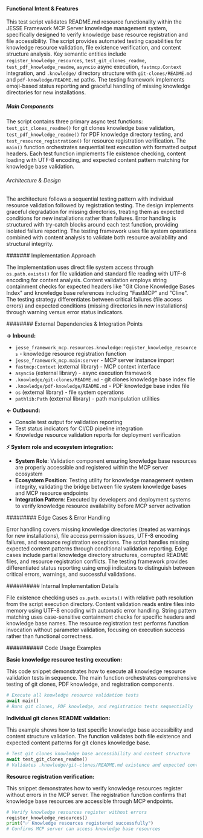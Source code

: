 <!-- CACHE_METADATA_START -->
<!-- Source File: {PROJECT_ROOT}/jesse-framework-mcp/tests/test_new_resources.py -->
<!-- Cached On: 2025-07-06T19:33:45.534484 -->
<!-- Source Modified: 2025-07-01T08:59:29.265995 -->
<!-- Cache Version: 1.0 -->
<!-- CACHE_METADATA_END -->

#### Functional Intent & Features

This test script validates README.md resource functionality within the JESSE Framework MCP Server knowledge management system, specifically designed to verify knowledge base resource registration and file accessibility. The script provides automated testing capabilities for knowledge resource validation, file existence verification, and content structure analysis. Key semantic entities include `register_knowledge_resources`, `test_git_clones_readme`, `test_pdf_knowledge_readme`, `asyncio` async execution, `fastmcp.Context` integration, and `.knowledge/` directory structure with `git-clones/README.md` and `pdf-knowledge/README.md` paths. The testing framework implements emoji-based status reporting and graceful handling of missing knowledge directories for new installations.

##### Main Components

The script contains three primary async test functions: `test_git_clones_readme()` for git clones knowledge base validation, `test_pdf_knowledge_readme()` for PDF knowledge directory testing, and `test_resource_registration()` for resource registration verification. The `main()` function orchestrates sequential test execution with formatted output headers. Each test function implements file existence checking, content loading with UTF-8 encoding, and expected content pattern matching for knowledge base validation.

###### Architecture & Design

The architecture follows a sequential testing pattern with individual resource validation followed by registration testing. The design implements graceful degradation for missing directories, treating them as expected conditions for new installations rather than failures. Error handling is structured with try-catch blocks around each test function, providing isolated failure reporting. The testing framework uses file system operations combined with content analysis to validate both resource availability and structural integrity.

####### Implementation Approach

The implementation uses direct file system access through `os.path.exists()` for file validation and standard file reading with UTF-8 encoding for content analysis. Content validation employs string containment checks for expected headers like "Git Clone Knowledge Bases Index" and knowledge base references including "FastMCP" and "Cline". The testing strategy differentiates between critical failures (file access errors) and expected conditions (missing directories in new installations) through warning versus error status indicators.

######## External Dependencies & Integration Points

**→ Inbound:**
- `jesse_framework_mcp.resources.knowledge:register_knowledge_resources` - knowledge resource registration function
- `jesse_framework_mcp.main:server` - MCP server instance import
- `fastmcp:Context` (external library) - MCP context interface
- `asyncio` (external library) - async execution framework
- `.knowledge/git-clones/README.md` - git clones knowledge base index file
- `.knowledge/pdf-knowledge/README.md` - PDF knowledge base index file
- `os` (external library) - file system operations
- `pathlib:Path` (external library) - path manipulation utilities

**← Outbound:**
- Console test output for validation reporting
- Test status indicators for CI/CD pipeline integration
- Knowledge resource validation reports for deployment verification

**⚡ System role and ecosystem integration:**
- **System Role**: Validation component ensuring knowledge base resources are properly accessible and registered within the MCP server ecosystem
- **Ecosystem Position**: Testing utility for knowledge management system integrity, validating the bridge between file system knowledge bases and MCP resource endpoints
- **Integration Pattern**: Executed by developers and deployment systems to verify knowledge resource availability before MCP server activation

######### Edge Cases & Error Handling

Error handling covers missing knowledge directories (treated as warnings for new installations), file access permission issues, UTF-8 encoding failures, and resource registration exceptions. The script handles missing expected content patterns through conditional validation reporting. Edge cases include partial knowledge directory structures, corrupted README files, and resource registration conflicts. The testing framework provides differentiated status reporting using emoji indicators to distinguish between critical errors, warnings, and successful validations.

########## Internal Implementation Details

File existence checking uses `os.path.exists()` with relative path resolution from the script execution directory. Content validation reads entire files into memory using UTF-8 encoding with automatic error handling. String pattern matching uses case-sensitive containment checks for specific headers and knowledge base names. The resource registration test performs function invocation without parameter validation, focusing on execution success rather than functional correctness.

########### Code Usage Examples

**Basic knowledge resource testing execution:**

This code snippet demonstrates how to execute all knowledge resource validation tests in sequence. The main function orchestrates comprehensive testing of git clones, PDF knowledge, and registration components.

```python
# Execute all knowledge resource validation tests
await main()
# Runs git clones, PDF knowledge, and registration tests sequentially
```

**Individual git clones README validation:**

This example shows how to test specific knowledge base accessibility and content structure validation. The function validates both file existence and expected content patterns for git clones knowledge base.

```python
# Test git clones knowledge base accessibility and content structure
await test_git_clones_readme()
# Validates .knowledge/git-clones/README.md existence and expected content patterns
```

**Resource registration verification:**

This snippet demonstrates how to verify knowledge resources register without errors in the MCP server. The registration function confirms that knowledge base resources are accessible through MCP endpoints.

```python
# Verify knowledge resources register without errors
register_knowledge_resources()
print("✅ Knowledge resources registered successfully")
# Confirms MCP server can access knowledge base resources
```